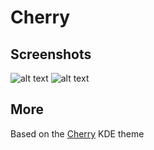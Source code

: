 # Cherry

## Screenshots

![alt text](https://i.ibb.co/tZk7gTJ/Cherry-Spotify1.png)
![alt text](https://i.ibb.co/G0F2kj9/Cherry-Spotify2.png)

## More
Based on the [Cherry](https://github.com/nullxception/cherry-kde-theme) KDE theme  
